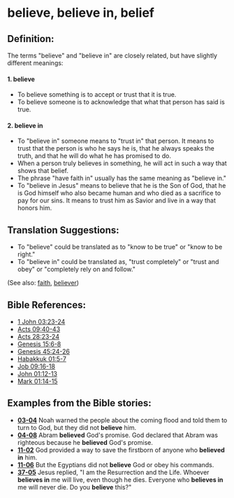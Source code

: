 # believe, believe in, belief #

## Definition: ##

The terms "believe" and "believe in" are closely related, but have slightly different meanings:

#### 1. believe ####

* To believe something is to accept or trust that it is true.
* To believe someone is to acknowledge that what that person has said is true.

#### 2. believe in ####

* To "believe in" someone means to "trust in" that person.  It means to trust that the person is who he says he is, that he always speaks the truth, and that he will do what he has promised to do.
* When a person truly believes in something, he will act in such a way that shows that belief.
* The phrase "have faith in" usually has the same meaning as "believe in."
* To "believe in Jesus" means to believe that he is the Son of God, that he is God himself who also became human and who died as a sacrifice to pay for our sins. It means to trust him as Savior and live in a way that honors him.

## Translation Suggestions: ##

* To "believe" could be translated as to "know to be true" or "know to be right."
* To "believe in" could be translated as, "trust completely" or "trust and obey" or "completely rely on and follow."

(See also: [faith](../kt/faith.md), [believer](../kt/believer.md))

## Bible References: ##

* [1 John 03:23-24](https://door43.org/en/bible/notes/1jn/03/23)
* [Acts 09:40-43](https://door43.org/en/bible/notes/act/09/40)
* [Acts 28:23-24](https://door43.org/en/bible/notes/act/28/23)
* [Genesis 15:6-8](https://door43.org/en/bible/notes/gen/15/06)
* [Genesis 45:24-26](https://door43.org/en/bible/notes/gen/45/24)
* [Habakkuk 01:5-7](https://door43.org/en/bible/notes/hab/01/05)
* [Job 09:16-18](https://door43.org/en/bible/notes/job/09/16)
* [John 01:12-13](https://door43.org/en/bible/notes/jhn/01/12)
* [Mark 01:14-15](https://door43.org/en/bible/notes/mrk/01/14)

## Examples from the Bible stories: ##

* __[03-04](https://door43.org/en/obs/notes/frames/03-04)__ Noah warned the people about the coming flood and told them to turn to God, but they did not __believe__  him.
* __[04-08](https://door43.org/en/obs/notes/frames/04-08)__ Abram __believed__  God's promise. God declared that Abram was righteous because he __believed__  God's promise.
* __[11-02](https://door43.org/en/obs/notes/frames/11-02)__ God provided a way to save the firstborn of anyone who __believed in__  him.
* __[11-06](https://door43.org/en/obs/notes/frames/11-06)__ But the Egyptians did not __believe__  God or obey his commands.
* __[37-05](https://door43.org/en/obs/notes/frames/37-05)__ Jesus replied, "I am the Resurrection and the Life. Whoever __believes in__  me will live, even though he dies. Everyone who __believes in__  me will never die. Do you __believe__  this?"


